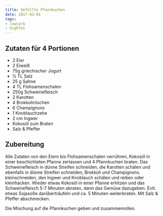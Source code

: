 ```yaml
---
title: Gefüllte Pfannkuchen
date: 2017-03-01
tags:
- lowcarb
- highfat
---
```


## Zutaten für 4 Portionen
- 2     Eier
- 2     Eiweiß
- 75g   griechischer Jogurt
- ½ TL  Salz
- 25 g  Sahne
- 4 TL  Flohsamenschalen
- 250g  Schweinefleisch
- 2     Karotten
- 4     Brokkoliröschen
- 6     Champignons
- 1     Knoblauchzehe
- 2 cm  Ingwer
- Kokosöl zum Braten
- Salz & Pfeffer

## Zubereitung

Alle Zutaten von den Eiern bis Flohsamenschalen verrühren, Kokosöl in einer beschichteten Pfanne zerlassen und 4 Pfannkuchen braten.
Das Schweinefleisch in dünne Streifen schneiden, die Karotten schälen und ebenfalls in dünne Streifen schneiden, Brokkoli und Champignons kleinschneiden, den Ingwer und Knoblauch schälen und reiben oder kleinhacken.
Wieder etwas Kokosöl in einer Pfanne erhitzen und das Schweinefleisch 5-7 Minuten abraten, dann das Gemüse dazugeben. Evtl. etwas Sojasoße darüberträufeln und ca. 5 Minuten weiterbraten. Mit Salz & Pfeffer abschmecken.

Die Mischung auf die Pfannkuchen geben und zusammenrollen.
